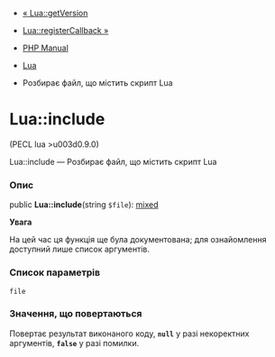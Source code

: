 - [« Lua::getVersion](lua.getversion.md)
- [Lua::registerCallback »](lua.registercallback.md)

- [PHP Manual](index.md)
- [Lua](class.lua.md)
- Розбирає файл, що містить скрипт Lua

# Lua::include

(PECL lua \>u003d0.9.0)

Lua::include — Розбирає файл, що містить скрипт Lua

### Опис

public **Lua::include**(string `$file`):
[mixed](language.types.declarations.md#language.types.declarations.mixed)

**Увага**

На цей час ця функція ще була документована; для
ознайомлення доступний лише список аргументів.

### Список параметрів

`file`

### Значення, що повертаються

Повертає результат виконаного коду, **`null`** у разі некоректних
аргументів, **`false`** у разі помилки.
